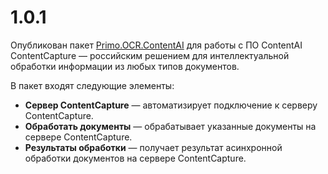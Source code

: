 # 1.0.1

Опубликован пакет [Primo.OCR.ContentAI](https://docs.primo-rpa.ru/primo-rpa/g_elements/el_extra/ocr-content-ai) для работы с ПО ContentAI ContentCapture — российским решением для интеллектуальной обработки информации из любых типов документов.

В пакет входят следующие элементы:
* **Сервер ContentCapture** — автоматизирует подключение к серверу ContentCapture.
* **Обработать документы** — обрабатывает указанные документы на сервере ContentCapture.
* **Результаты обработки** — получает результат асинхронной обработки документов на сервере ContentCapture.
